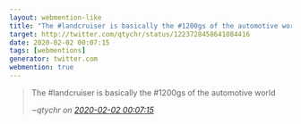 ```yaml
---
layout: webmention-like
title: "The #landcruiser is basically the #1200gs of the automotive world"
target: http://twitter.com/qtychr/status/1223728458641084416
date: 2020-02-02 00:07:15
tags: [webmentions]
generator: twitter.com
webmention: true
---
```


<blockquote class="external-citation">
  <p>
    The #landcruiser is basically the #1200gs of the automotive world
  </p>
  <cite>‒<span class="p-author p-name">qtychr</span>
    on
    <a href="http://twitter.com/qtychr/status/1223728458641084416" rel="external nofollow" target="_blank">2020-02-02 00:07:15</a>
  </cite>
</blockquote>
